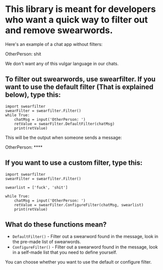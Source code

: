 # This library is meant for developers who want a quick way to filter out and remove swearwords.
  
Here's an example of a chat app without filters:  
  
OtherPerson: shit  
  
We don't want any of this vulgar language in our chats.  
## To filter out swearwords, use swearfilter. If you want to use the default filter (That is explained below), type this:  
  
`import swearfilter` \
`swearFilter = swearfilter.Filter()` \
`while True:` \
    `    chatMsg = input('OtherPerson: ')` \
    `    retValue = swearFilter.DefaultFilter(chatMsg)` \
    `    print(retValue)` 
  
This will be the output when someone sends a message:  
  
OtherPerson: ****  
  
## If you want to use a custom filter, type this:  

`import swearfilter` \
`swearFilter = swearfilter.Filter()`
  
`swearlist = ['fuck', 'shit']`
  
`while True:` \
`    chatMsg = input('OtherPerson: ')` \
`    retValue = swearFilter.ConfigureFilter(chatMsg, swearlist)` \
`    print(retValue)`
  
## What do these functions mean?

+ `DefaultFilter()` - Filter out a swearword found in the message, look in the pre-made list of swearwords.
+ `ConfigureFilter()` - Filter out a swearword found in the message, look in a self-made list that you need to define yourself.

You can choose whether you want to use the default or configure filter.
